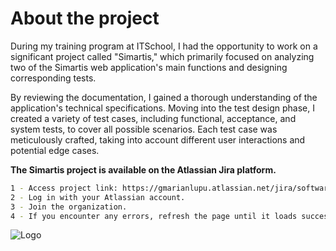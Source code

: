 # About the project

During my training program at ITSchool, I had the opportunity to work on a significant project called "Simartis," which primarily focused on analyzing two of the Simartis web application's main functions and designing corresponding tests.

By reviewing the documentation, I gained a thorough understanding of the application's technical specifications. Moving into the test design phase, I created a variety of test cases, including functional, acceptance, and system tests, to cover all possible scenarios. Each test case was meticulously crafted, taking into account different user interactions and potential edge cases.

**The Simartis project is available on the Atlassian Jira platform.**

```bash
1 - Access project link: https://gmarianlupu.atlassian.net/jira/software/c/projects/SM/boards/15
2 - Log in with your Atlassian account.
3 - Join the organization.
4 - If you encounter any errors, refresh the page until it loads successfully.
```
![Logo](https://www.gsma.com/get-involved/gsma-membership/wp-content/uploads/2024/01/Simartis-logo-grey-no-background-for-light-background.png)
